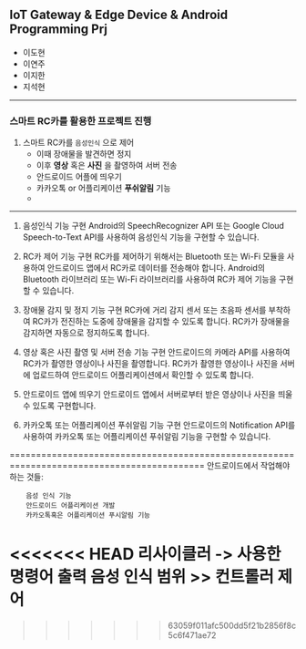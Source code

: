 ## IoT Gateway & Edge Device & Android Programming Prj

* 이도현
* 이연주
* 이지한
* 지석현
---

### 스마트 RC카를 활용한 프로젝트 진행

1. 스마트 RC카를 `음성인식` 으로 제어
	- 이때 장애물을 발견하면 정지
	- 이후 **영상** 혹은 **사진** 을 촬영하여 서버 전송
	- 안드로이드 어플에 띄우기
	- 카카오톡 or 어플리케이션 **푸쉬알림** 기능
	- 

-------------------------------------------------------------------------------------------

1. 음성인식 기능 구현
	Android의 SpeechRecognizer API 또는 Google Cloud Speech-to-Text API를 사용하여 음성인식 기능을 구현할 수 있습니다.

2. RC카 제어 기능 구현
	RC카를 제어하기 위해서는 Bluetooth 또는 Wi-Fi 모듈을 사용하여 안드로이드 앱에서 RC카로 데이터를 전송해야 합니다.
	Android의 Bluetooth 라이브러리 또는 Wi-Fi 라이브러리를 사용하여 RC카 제어 기능을 구현할 수 있습니다.

3. 장애물 감지 및 정지 기능 구현
	RC카에 거리 감지 센서 또는 초음파 센서를 부착하여 RC카가 전진하는 도중에 장애물을 감지할 수 있도록 합니다.
	RC카가 장애물을 감지하면 자동으로 정지하도록 합니다.

4. 영상 혹은 사진 촬영 및 서버 전송 기능 구현
	안드로이드의 카메라 API를 사용하여 RC카가 촬영한 영상이나 사진을 촬영합니다.
	RC카가 촬영한 영상이나 사진을 서버에 업로드하여 안드로이드 어플리케이션에서 확인할 수 있도록 합니다.

5. 안드로이드 앱에 띄우기
	안드로이드 앱에서 서버로부터 받은 영상이나 사진을 띄울 수 있도록 구현합니다.

6. 카카오톡 또는 어플리케이션 푸쉬알림 기능 구현
	안드로이드의 Notification API를 사용하여 카카오톡 또는 어플리케이션 푸쉬알림 기능을 구현할 수 있습니다.

===========================================================================================
	안드로이드에서 작업해야 하는 것들:

		음성 인식 기능
		안드로이드 어플리케이션 개발
		카카오톡혹은 어플리케이션 푸시알림 기능
<<<<<<< HEAD
		리사이클러 -> 사용한 명령어 출력
		음성 인식 범위 >> 
		컨트롤러 제어
=======
>>>>>>> 63059f011afc500dd5f21b2856f8c5c6f471ae72
